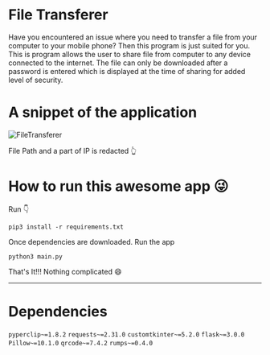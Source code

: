 # File Transferer
Have you encountered an issue where you need to transfer a file from your computer to your mobile phone? Then this program is just suited for you.
This is program allows the user to share file from computer to any device connected to the internet. The file can only be downloaded after a password is entered which is displayed at the time of sharing for added level of security.

# A snippet of the application

![FileTransferer](https://github.com/rigvedmaanas/FileTransferer/assets/77579661/22f3f44e-a562-48ff-a39e-09a217c67f54)

File Path and a part of IP is redacted 👆

# How to run this awesome app 😜

Run 👇
```
pip3 install -r requirements.txt
```

Once dependencies are downloaded. Run the app
```
python3 main.py
```
That's It!!! Nothing complicated 😄

***

# Dependencies

`pyperclip~=1.8.2`
`requests~=2.31.0`
`customtkinter~=5.2.0`
`flask~=3.0.0`
`Pillow~=10.1.0`
`qrcode~=7.4.2`
`rumps~=0.4.0`
